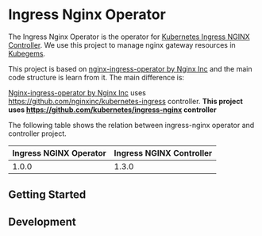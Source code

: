 # Ingress Nginx Operator

The Ingress Nginx Operator is the operator for [Kubernetes Ingress NGINX Controller](https://github.com/kubernetes/ingress-nginx). 
We use this project to manage nginx gateway resources in [Kubegems](https://github.com/kubegems/kubegems).

This project is based on [nginx-ingress-operator by Nginx Inc](https://github.com/nginxinc/nginx-ingress-operator) and the main code structure is learn from it. The main difference is:

[Nginx-ingress-operator by Nginx Inc](https://github.com/nginxinc/nginx-ingress-operator) uses https://github.com/nginxinc/kubernetes-ingress controller.
**This project uses https://github.com/kubernetes/ingress-nginx controller**

The following table shows the relation between ingress-nginx operator and controller project.

| Ingress NGINX Operator | Ingress NGINX Controller |
| ---------------------- | ------------------------ |
| 1.0.0                  | 1.3.0                    |

## Getting Started

## Development